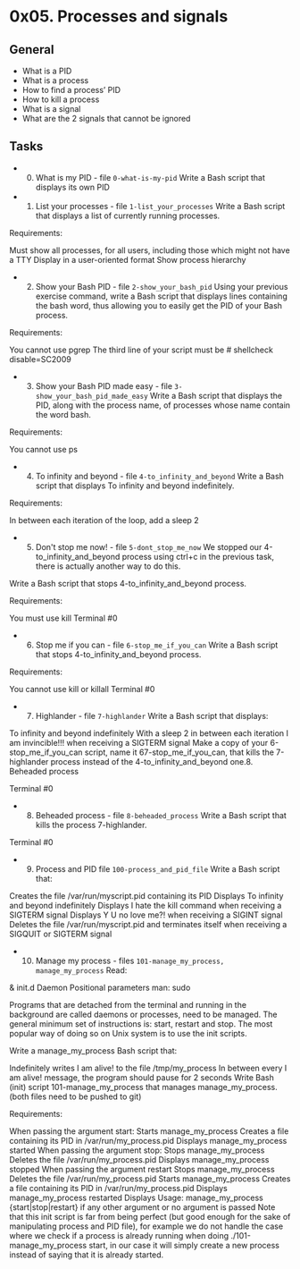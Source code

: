 # 0x05. Processes and signals

## General

* What is a PID
* What is a process
* How to find a process’ PID
* How to kill a process
* What is a signal
* What are the 2 signals that cannot be ignored

## Tasks

* 0. What is my PID - file `0-what-is-my-pid`
Write a Bash script that displays its own PID
* 1. List your processes - file `1-list_your_processes`
Write a Bash script that displays a list of currently running processes.

Requirements:

Must show all processes, for all users, including those which might not have a TTY
Display in a user-oriented format
Show process hierarchy

* 2. Show your Bash PID - file `2-show_your_bash_pid`
Using your previous exercise command, write a Bash script that displays lines containing the bash word, thus allowing you to easily get the PID of your Bash process.

Requirements:

You cannot use pgrep
The third line of your script must be # shellcheck disable=SC2009

* 3. Show your Bash PID made easy - file `3-show_your_bash_pid_made_easy`
Write a Bash script that displays the PID, along with the process name, of processes whose name contain the word bash.

Requirements:

You cannot use ps

* 4. To infinity and beyond - file `4-to_infinity_and_beyond`
Write a Bash script that displays To infinity and beyond indefinitely.

Requirements:

In between each iteration of the loop, add a sleep 2

* 5. Don't stop me now! - file `5-dont_stop_me_now`
We stopped our 4-to_infinity_and_beyond process using ctrl+c in the previous task, there is actually another way to do this.

Write a Bash script that stops 4-to_infinity_and_beyond process.

Requirements:

You must use kill
Terminal #0

* 6. Stop me if you can - file `6-stop_me_if_you_can`
Write a Bash script that stops 4-to_infinity_and_beyond process.

Requirements:

You cannot use kill or killall
Terminal #0

* 7. Highlander - file `7-highlander`
Write a Bash script that displays:

To infinity and beyond indefinitely
With a sleep 2 in between each iteration
I am invincible!!! when receiving a SIGTERM signal
Make a copy of your 6-stop_me_if_you_can script, name it 67-stop_me_if_you_can, that kills the 7-highlander process instead of the 4-to_infinity_and_beyond one.8. Beheaded process

Terminal #0

* 8. Beheaded process - file `8-beheaded_process`
Write a Bash script that kills the process 7-highlander.

Terminal #0

* 9. Process and PID file `100-process_and_pid_file`
Write a Bash script that:

Creates the file /var/run/myscript.pid containing its PID
Displays To infinity and beyond indefinitely
Displays I hate the kill command when receiving a SIGTERM signal
Displays Y U no love me?! when receiving a SIGINT signal
Deletes the file /var/run/myscript.pid and terminates itself when receiving a SIGQUIT or SIGTERM signal

* 10. Manage my process - files `101-manage_my_process, manage_my_process`
Read:

&
init.d
Daemon
Positional parameters
man: sudo

Programs that are detached from the terminal and running in the background are called daemons or processes, need to be managed. The general minimum set of instructions is: start, restart and stop. The most popular way of doing so on Unix system is to use the init scripts.

Write a manage_my_process Bash script that:

Indefinitely writes I am alive! to the file /tmp/my_process
In between every I am alive! message, the program should pause for 2 seconds
Write Bash (init) script 101-manage_my_process that manages manage_my_process. (both files need to be pushed to git)

Requirements:

When passing the argument start:
Starts manage_my_process
Creates a file containing its PID in /var/run/my_process.pid
Displays manage_my_process started
When passing the argument stop:
Stops manage_my_process
Deletes the file /var/run/my_process.pid
Displays manage_my_process stopped
When passing the argument restart
Stops manage_my_process
Deletes the file /var/run/my_process.pid
Starts manage_my_process
Creates a file containing its PID in /var/run/my_process.pid
Displays manage_my_process restarted
Displays Usage: manage_my_process {start|stop|restart} if any other argument or no argument is passed
Note that this init script is far from being perfect (but good enough for the sake of manipulating process and PID file), for example we do not handle the case where we check if a process is already running when doing ./101-manage_my_process start, in our case it will simply create a new process instead of saying that it is already started.
